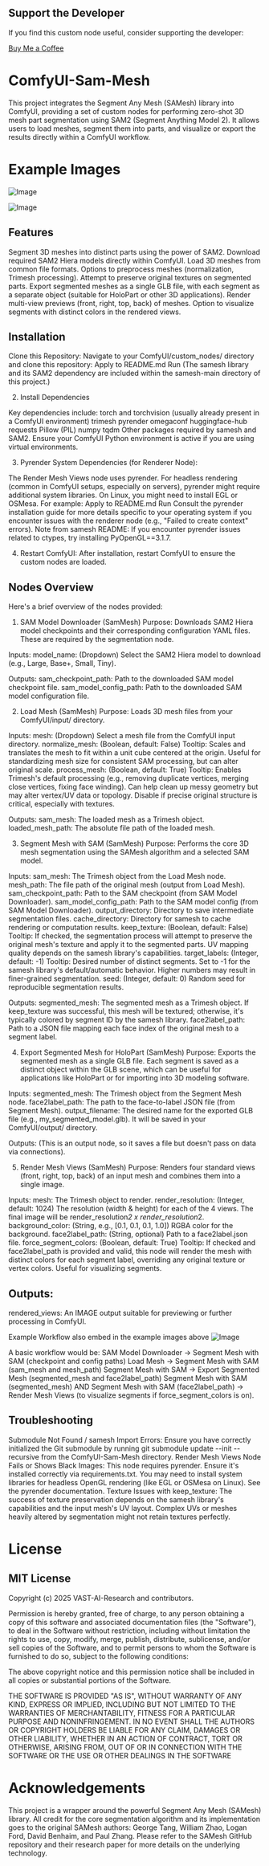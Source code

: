 ## Support the Developer

If you find this custom node useful, consider supporting the developer:

[Buy Me a Coffee](https://buymeacoffee.com/3dmindscaper2000)


# ComfyUI-Sam-Mesh

This project integrates the Segment Any Mesh (SAMesh) library into ComfyUI, providing a set of custom nodes for performing zero-shot 3D mesh part segmentation using SAM2 (Segment Anything Model 2). 
It allows users to load meshes, segment them into parts, and visualize or export the results directly within a ComfyUI workflow.

# Example Images
![Image](https://github.com/user-attachments/assets/5b7dcf1f-659e-4133-8b1a-71328a82d926)

![Image](https://github.com/user-attachments/assets/283fe77e-c0ef-4fcf-85f3-15f1c9b45054)

## Features

Segment 3D meshes into distinct parts using the power of SAM2.
Download required SAM2 Hiera models directly within ComfyUI.
Load 3D meshes from common file formats.
Options to preprocess meshes (normalization, Trimesh processing).
Attempt to preserve original textures on segmented parts.
Export segmented meshes as a single GLB file, with each segment as a separate object (suitable for HoloPart or other 3D applications).
Render multi-view previews (front, right, top, back) of meshes.
Option to visualize segments with distinct colors in the rendered views.

## Installation

Clone this Repository:
Navigate to your ComfyUI/custom_nodes/ directory and clone this repository:
Apply to README.md
Run
(The samesh library and its SAM2 dependency are included within the samesh-main directory of this project.)

2. Install Dependencies

Key dependencies include:
torch and torchvision (usually already present in a ComfyUI environment)
trimesh
pyrender
omegaconf
huggingface-hub
requests
Pillow (PIL)
numpy
tqdm
Other packages required by samesh and SAM2.
Ensure your ComfyUI Python environment is active if you are using virtual environments.

3. Pyrender System Dependencies (for Renderer Node):

The Render Mesh Views node uses pyrender. For headless rendering (common in ComfyUI setups, especially on servers), pyrender might require additional system libraries.
On Linux, you might need to install EGL or OSMesa. For example:
Apply to README.md
Run
Consult the pyrender installation guide for more details specific to your operating system if you encounter issues with the renderer node (e.g., "Failed to create context" errors).
Note from samesh README: If you encounter pyrender issues related to ctypes, try installing PyOpenGL==3.1.7.

4. Restart ComfyUI: After installation, restart ComfyUI to ensure the custom nodes are loaded.

## Nodes Overview

Here's a brief overview of the nodes provided:

1. SAM Model Downloader (SamMesh)
Purpose: Downloads SAM2 Hiera model checkpoints and their corresponding configuration YAML files. These are required by the segmentation node.

Inputs:
model_name: (Dropdown) Select the SAM2 Hiera model to download (e.g., Large, Base+, Small, Tiny).

Outputs:
sam_checkpoint_path: Path to the downloaded SAM model checkpoint file.
sam_model_config_path: Path to the downloaded SAM model configuration file.

2. Load Mesh (SamMesh)
Purpose: Loads 3D mesh files from your ComfyUI/input/ directory.

Inputs:
mesh: (Dropdown) Select a mesh file from the ComfyUI input directory.
normalize_mesh: (Boolean, default: False)
Tooltip: Scales and translates the mesh to fit within a unit cube centered at the origin. Useful for standardizing mesh size for consistent SAM processing, but can alter original scale.
process_mesh: (Boolean, default: True)
Tooltip: Enables Trimesh's default processing (e.g., removing duplicate vertices, merging close vertices, fixing face winding). Can help clean up messy geometry but may alter vertex/UV data or topology. Disable if precise original structure is critical, especially with textures.

Outputs:
sam_mesh: The loaded mesh as a Trimesh object.
loaded_mesh_path: The absolute file path of the loaded mesh.

3. Segment Mesh with SAM (SamMesh)
Purpose: Performs the core 3D mesh segmentation using the SAMesh algorithm and a selected SAM model.

Inputs:
sam_mesh: The Trimesh object from the Load Mesh node.
mesh_path: The file path of the original mesh (output from Load Mesh).
sam_checkpoint_path: Path to the SAM checkpoint (from SAM Model Downloader).
sam_model_config_path: Path to the SAM model config (from SAM Model Downloader).
output_directory: Directory to save intermediate segmentation files.
cache_directory: Directory for samesh to cache rendering or computation results.
keep_texture: (Boolean, default: False)
Tooltip: If checked, the segmentation process will attempt to preserve the original mesh's texture and apply it to the segmented parts. UV mapping quality depends on the samesh library's capabilities.
target_labels: (Integer, default: -1)
Tooltip: Desired number of distinct segments. Set to -1 for the samesh library's default/automatic behavior. Higher numbers may result in finer-grained segmentation.
seed: (Integer, default: 0) Random seed for reproducible segmentation results.

Outputs:
segmented_mesh: The segmented mesh as a Trimesh object. If keep_texture was successful, this mesh will be textured; otherwise, it's typically colored by segment ID by the samesh library.
face2label_path: Path to a JSON file mapping each face index of the original mesh to a segment label.

4. Export Segmented Mesh for HoloPart (SamMesh)
Purpose: Exports the segmented mesh as a single GLB file. Each segment is saved as a distinct object within the GLB scene, which can be useful for applications like HoloPart or for importing into 3D modeling software.

Inputs:
segmented_mesh: The Trimesh object from the Segment Mesh node.
face2label_path: The path to the face-to-label JSON file (from Segment Mesh).
output_filename: The desired name for the exported GLB file (e.g., my_segmented_model.glb). It will be saved in your ComfyUI/output/ directory.

Outputs: (This is an output node, so it saves a file but doesn't pass on data via connections).

5. Render Mesh Views (SamMesh)
Purpose: Renders four standard views (front, right, top, back) of an input mesh and combines them into a single image.

Inputs:
mesh: The Trimesh object to render.
render_resolution: (Integer, default: 1024) The resolution (width & height) for each of the 4 views. The final image will be render_resolution*2 x render_resolution*2.
background_color: (String, e.g., [0.1, 0.1, 0.1, 1.0]) RGBA color for the background.
face2label_path: (String, optional) Path to a face2label.json file.
force_segment_colors: (Boolean, default: True)
Tooltip: If checked and face2label_path is provided and valid, this node will render the mesh with distinct colors for each segment label, overriding any original texture or vertex colors. Useful for visualizing segments.

## Outputs:
rendered_views: An IMAGE output suitable for previewing or further processing in ComfyUI.

Example Workflow
also embed in the example images above
![Image](https://github.com/user-attachments/assets/ea5d0b8e-44f9-4bf1-9856-9f760cf340b9)

A basic workflow would be:
SAM Model Downloader -> Segment Mesh with SAM (checkpoint and config paths)
Load Mesh -> Segment Mesh with SAM (sam_mesh and mesh_path)
Segment Mesh with SAM -> Export Segmented Mesh (segmented_mesh and face2label_path)
Segment Mesh with SAM (segmented_mesh) AND Segment Mesh with SAM (face2label_path) -> Render Mesh Views (to visualize segments if force_segment_colors is on).

## Troubleshooting
Submodule Not Found / samesh Import Errors: Ensure you have correctly initialized the Git submodule by running git submodule update --init --recursive from the ComfyUI-Sam-Mesh directory.
Render Mesh Views Node Fails or Shows Black Images:
This node requires pyrender. Ensure it's installed correctly via requirements.txt.
You may need to install system libraries for headless OpenGL rendering (like EGL or OSMesa on Linux). See the pyrender documentation.
Texture Issues with keep_texture: The success of texture preservation depends on the samesh library's capabilities and the input mesh's UV layout. Complex UVs or meshes heavily altered by segmentation might not retain textures perfectly.

# License
## MIT License

 Copyright (c) 2025 VAST-AI-Research and contributors.

 Permission is hereby granted, free of charge, to any person obtaining a copy
of this software and associated documentation files (the "Software"), to deal
 in the Software without restriction, including without limitation the rights
 to use, copy, modify, merge, publish, distribute, sublicense, and/or sell
copies of the Software, and to permit persons to whom the Software is
furnished to do so, subject to the following conditions:

 The above copyright notice and this permission notice shall be included in all
 copies or substantial portions of the Software.

 THE SOFTWARE IS PROVIDED "AS IS", WITHOUT WARRANTY OF ANY KIND, EXPRESS OR
 IMPLIED, INCLUDING BUT NOT LIMITED TO THE WARRANTIES OF MERCHANTABILITY,
 FITNESS FOR A PARTICULAR PURPOSE AND NONINFRINGEMENT. IN NO EVENT SHALL THE
 AUTHORS OR COPYRIGHT HOLDERS BE LIABLE FOR ANY CLAIM, DAMAGES OR OTHER
 LIABILITY, WHETHER IN AN ACTION OF CONTRACT, TORT OR OTHERWISE, ARISING FROM,
 OUT OF OR IN CONNECTION WITH THE SOFTWARE OR THE USE OR OTHER DEALINGS IN THE
 SOFTWARE

#  Acknowledgements
This project is a wrapper around the powerful Segment Any Mesh (SAMesh) library. All credit for the core segmentation algorithm and its implementation goes to the original SAMesh authors: George Tang, William Zhao, Logan Ford, David Benhaim, and Paul Zhang.
Please refer to the SAMesh GitHub repository and their research paper for more details on the underlying technology.
